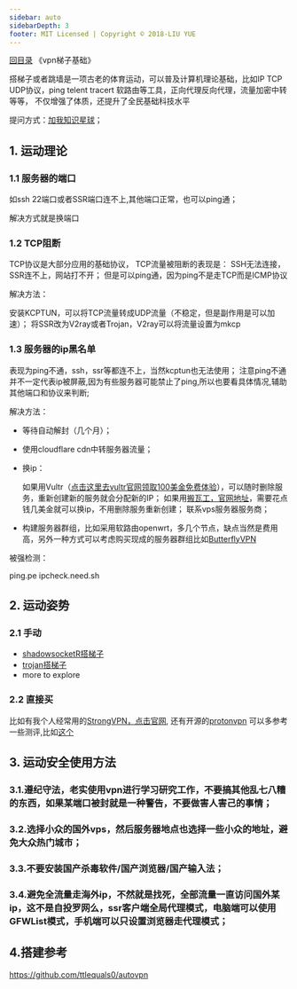 ```yaml
---
sidebar: auto
sidebarDepth: 3
footer: MIT Licensed | Copyright © 2018-LIU YUE
---
```


[回目录](/docs/software)  《vpn梯子基础》

搭梯子或者跳墙是一项古老的体育运动，可以普及计算机理论基础，比如IP TCP UDP协议，ping telent tracert 软路由等工具，正向代理反向代理，流量加密中转等等，
不仅增强了体质，还提升了全民基础科技水平

提问方式：[加我知识星球](https://t.zsxq.com/3BayjMb)；

## 1. 运动理论

### 1.1 服务器的端口

如ssh 22端口或者SSR端口连不上,其他端口正常，也可以ping通；

解决方式就是换端口

### 1.2 TCP阻断

TCP协议是大部分应用的基础协议，
TCP流量被阻断的表现是：
SSH无法连接，SSR连不上，网站打不开；
但是可以ping通，因为ping不是走TCP而是ICMP协议

解决方法：

安装KCPTUN，可以将TCP流量转成UDP流量（不稳定，但是副作用是可以加速）；
将SSR改为V2ray或者Trojan，V2ray可以将流量设置为mkcp

### 1.3 服务器的ip黑名单

表现为ping不通，ssh，ssr等都连不上，当然kcptun也无法使用；
注意ping不通并不一定代表ip被屏蔽,因为有些服务器可能禁止了ping,所以也要看具体情况,辅助其他端口和协议来判断;

解决方法：

+ 等待自动解封（几个月）；
+ 使用cloudflare cdn中转服务器流量；
+ 换ip：

	如果用Vultr（[点击这里去vultr官网领取100美金免费体验](https://www.vultr.com/?ref=8491735-6G)），可以随时删除服务，重新创建新的服务就会分配新的IP；
	如果用[搬瓦工，官网地址](https://bandwagonhost.com/aff.php?aff=58544)，需要花点钱几美金就可以换ip，不用删除服务重新创建；
	联系vps服务器服务商；
+ 构建服务器群组，比如采用软路由openwrt，多几个节点，缺点当然是费用高，另外一种方式可以考虑购买现成的服务器群组比如[ButterflyVPN](https://www.youtube.com/watch?v=FeRgNwa0eOA)

被强检测：

ping.pe
ipcheck.need.sh

## 2. 运动姿势

### 2.1 手动

+ [shadowsocketR搭梯子](/docs/software/network/vpn_shadowsockr)
+ [trojan搭梯子](/docs/software/network/vpn_trojan)
+ more to explore

### 2.2 直接买

比如有我个人经常用的[StrongVPN，点击官网](https://intranet.strongconnectivity.com/services/strongvpn/refer/204835b682517019/),
还有开源的[protonvpn](https://protonvpn.com)
可以多参考一些测评,比如[这个](https://10beasts.net/best-vpn-china-en/)


## 3. 运动安全使用方法

### 3.1.遵纪守法，老实使用vpn进行学习研究工作，不要搞其他乱七八糟的东西，如果某端口被封就是一种警告，不要做害人害己的事情；

### 3.2.选择小众的国外vps，然后服务器地点也选择一些小众的地址，避免大众热门城市；

### 3.3.不要安装国产杀毒软件/国产浏览器/国产输入法；

### 3.4.避免全流量走海外ip，不然就是找死，全部流量一直访问国外某ip，这不是自投罗网么，ssr客户端全局代理模式，电脑端可以使用GFWList模式，手机端可以只设置浏览器走代理模式；



## 4.搭建参考

https://github.com/ttlequals0/autovpn

